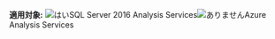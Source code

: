 **適用対象:** ![はい](media/yes.png)SQL Server 2016 Analysis Services![ありません](media/no.png)Azure Analysis Services